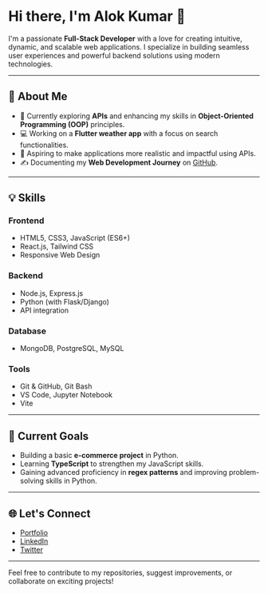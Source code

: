 # Hi there, I'm Alok Kumar 👋  

I'm a passionate **Full-Stack Developer** with a love for creating intuitive, dynamic, and scalable web applications. I specialize in building seamless user experiences and powerful backend solutions using modern technologies.  

---

## 🚀 About Me  

- 🌱 Currently exploring **APIs** and enhancing my skills in **Object-Oriented Programming (OOP)** principles.  
- 💻 Working on a **Flutter weather app** with a focus on search functionalities.  
- 🎯 Aspiring to make applications more realistic and impactful using APIs.  
- ✍️ Documenting my **Web Development Journey** on [GitHub](#).  

---

## 💡 Skills  

### **Frontend**  
- HTML5, CSS3, JavaScript (ES6+)  
- React.js, Tailwind CSS  
- Responsive Web Design  

### **Backend**  
- Node.js, Express.js  
- Python (with Flask/Django)  
- API integration  

### **Database**  
- MongoDB, PostgreSQL, MySQL  

### **Tools**  
- Git & GitHub, Git Bash  
- VS Code, Jupyter Notebook  
- Vite  

---

## 📌 Current Goals  
- Building a basic **e-commerce project** in Python.  
- Learning **TypeScript** to strengthen my JavaScript skills.  
- Gaining advanced proficiency in **regex patterns** and improving problem-solving skills in Python.  

---

## 🌐 Let's Connect  
- [Portfolio](https://alokkumar777.github.io/my-portfolio/)  
- [LinkedIn](www.linkedin.com/in/alok-kumar-8b47a4270)  
- [Twitter](#)  

---

Feel free to contribute to my repositories, suggest improvements, or collaborate on exciting projects!  
